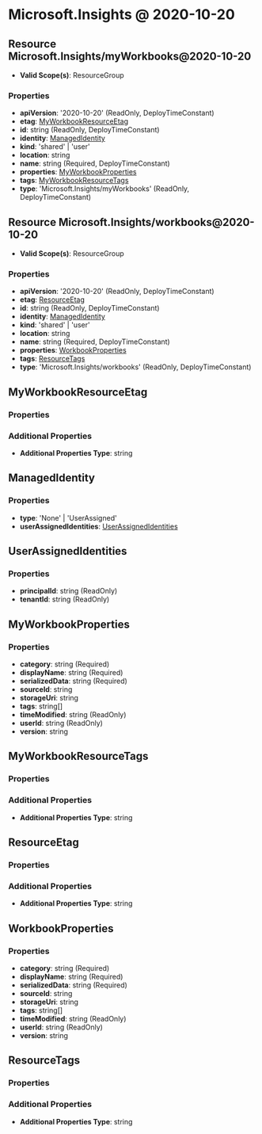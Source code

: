 # Microsoft.Insights @ 2020-10-20

## Resource Microsoft.Insights/myWorkbooks@2020-10-20
* **Valid Scope(s)**: ResourceGroup
### Properties
* **apiVersion**: '2020-10-20' (ReadOnly, DeployTimeConstant)
* **etag**: [MyWorkbookResourceEtag](#myworkbookresourceetag)
* **id**: string (ReadOnly, DeployTimeConstant)
* **identity**: [ManagedIdentity](#managedidentity)
* **kind**: 'shared' | 'user'
* **location**: string
* **name**: string (Required, DeployTimeConstant)
* **properties**: [MyWorkbookProperties](#myworkbookproperties)
* **tags**: [MyWorkbookResourceTags](#myworkbookresourcetags)
* **type**: 'Microsoft.Insights/myWorkbooks' (ReadOnly, DeployTimeConstant)

## Resource Microsoft.Insights/workbooks@2020-10-20
* **Valid Scope(s)**: ResourceGroup
### Properties
* **apiVersion**: '2020-10-20' (ReadOnly, DeployTimeConstant)
* **etag**: [ResourceEtag](#resourceetag)
* **id**: string (ReadOnly, DeployTimeConstant)
* **identity**: [ManagedIdentity](#managedidentity)
* **kind**: 'shared' | 'user'
* **location**: string
* **name**: string (Required, DeployTimeConstant)
* **properties**: [WorkbookProperties](#workbookproperties)
* **tags**: [ResourceTags](#resourcetags)
* **type**: 'Microsoft.Insights/workbooks' (ReadOnly, DeployTimeConstant)

## MyWorkbookResourceEtag
### Properties
### Additional Properties
* **Additional Properties Type**: string

## ManagedIdentity
### Properties
* **type**: 'None' | 'UserAssigned'
* **userAssignedIdentities**: [UserAssignedIdentities](#userassignedidentities)

## UserAssignedIdentities
### Properties
* **principalId**: string (ReadOnly)
* **tenantId**: string (ReadOnly)

## MyWorkbookProperties
### Properties
* **category**: string (Required)
* **displayName**: string (Required)
* **serializedData**: string (Required)
* **sourceId**: string
* **storageUri**: string
* **tags**: string[]
* **timeModified**: string (ReadOnly)
* **userId**: string (ReadOnly)
* **version**: string

## MyWorkbookResourceTags
### Properties
### Additional Properties
* **Additional Properties Type**: string

## ResourceEtag
### Properties
### Additional Properties
* **Additional Properties Type**: string

## WorkbookProperties
### Properties
* **category**: string (Required)
* **displayName**: string (Required)
* **serializedData**: string (Required)
* **sourceId**: string
* **storageUri**: string
* **tags**: string[]
* **timeModified**: string (ReadOnly)
* **userId**: string (ReadOnly)
* **version**: string

## ResourceTags
### Properties
### Additional Properties
* **Additional Properties Type**: string

